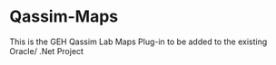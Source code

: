 # Qassim-Maps
This is the GEH Qassim Lab Maps Plug-in to be added to the existing Oracle/ .Net Project
